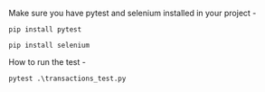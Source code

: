 Make sure you have pytest and selenium installed in your project -

`pip install pytest`

`pip install selenium`

How to run the test - 

`pytest .\transactions_test.py`
